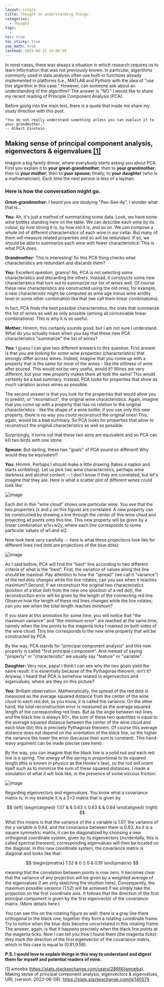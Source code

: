 ```yaml
---
layout: single
title: Thought on understanding things
categories: 
  - Thought
tags:       
  - 
toc: true
toc_sticky: true
use_math: true
lastmod: 2022-08-21 14:00:00
---
```


In most cases, there was always a situation in which research requires us to learn information that was not previously known. In particular, algorithms commonly used in data analysis often use built-in functions already implemented in platforms (i.e., MATLAB and Python) with the idea of "use this algorithm in this case." However, can someone ask about an understanding of the algorithm? The answer is "NO." I would like to share my recent reading of Principle Component Analysis (PCA).

Before going into the main text, there is a quote that made me share my study direction with this post.

```
"You do not really understand something unless you can explain it to your grandmother."
-- Albert Einstein
```

## Making sense of principal component analysis, eigenvectors & eigenvalues <b id="a1">[[1]](#f1)</b>


Imagine a big family dinner, where everybody starts asking you about PCA. First you explain it to **your great-grandmother**; then to **your grandmother**; then to **your mother**; then to **your spouse**; finally, to **your daughter** (who is a mathematician). Each time the next person is less of a layman.

### Here is how the conversation might go.

**Great-grandmother:** I heard you are studying "Pee-See-Ay". I wonder what that is...

**You:** Ah, it's just a method of summarizing some data. Look, we have some wine bottles standing here on the table. We can describe each wine by its colour, by how strong it is, by how old it is, and so on. We can compose a whole list of different characteristics of each wine in our cellar. But many of them will measure related properties and so will be redundant. If so, we should be able to summarize each wine with fewer characteristics! This is what PCA does.

**Grandmother:** This is interesting! So this PCA thing checks what characteristics are redundant and discards them?

**You:** Excellent question, granny! No, PCA is not selecting some characteristics and discarding the others. Instead, it constructs some new characteristics that turn out to summarize our list of wines well. Of course these new characteristics are constructed using the old ones; for example, a new characteristic might be computed as wine age minus wine acidity level or some other combination like that (we call them linear combinations).

In fact, PCA finds the best possible characteristics, the ones that summarize the list of wines as well as only possible (among all conceivable linear combinations). This is why it is so useful.

**Mother:** Hmmm, this certainly sounds good, but I am not sure I understand. What do you actually mean when you say that these new PCA characteristics "summarize" the list of wines?

**You:** I guess I can give two different answers to this question. First answer is that you are looking for some wine properties (characteristics) that strongly differ across wines. Indeed, imagine that you come up with a property that is the same for most of the wines - like the stillness of wine after poured. This would not be very useful, would it? Wines are very different, but your new property makes them all look the same! This would certainly be a bad summary. Instead, PCA looks for properties that show as much variation across wines as possible.

The second answer is that you look for the properties that would allow you to predict, or "reconstruct", the original wine characteristics. Again, imagine that you come up with a property that has no relation to the original characteristics - like the shape of a wine bottle; if you use only this new property, there is no way you could reconstruct the original ones! This, again, would be a bad summary. So PCA looks for properties that allow to reconstruct the original characteristics as well as possible.

Surprisingly, it turns out that these two aims are equivalent and so PCA can kill two birds with one stone.

**Spouse:** But darling, these two "goals" of PCA sound so different! Why would they be equivalent?

**You:** Hmmm. Perhaps I should make a little drawing (takes a napkin and starts scribbling). Let us pick two wine characteristics, perhaps wine darkness and alcohol content -- I don't know if they are correlated, but let's imagine that they are. Here is what a scatter plot of different wines could look like:

![image](https://user-images.githubusercontent.com/15663593/185815834-3b0a3cda-cdf0-4c6b-a911-c07132d552e0.png)

Each dot in this "wine cloud" shows one particular wine. You see that the two properties (x and y on this figure) are correlated. A new property can be constructed by drawing a line through the center of this wine cloud and projecting all points onto this line. This new property will be given by a linear combination w1x+w2y, where each line corresponds to some particular values of w1 and w2.

Now look here very carefully -- here is what these projections look like for different lines (red dots are projections of the blue dots):

![image](https://i.stack.imgur.com/Q7HIP.gif)

As I said before, PCA will find the "best" line according to two different criteria of what is the "best". First, the variation of values along this line should be maximal. Pay attention to how the "spread" (we call it "variance") of the red dots changes while the line rotates; can you see when it reaches maximum? Second, if we reconstruct the original two characteristics (position of a blue dot) from the new one (position of a red dot), the reconstruction error will be given by the length of the connecting red line. Observe how the length of these red lines changes while the line rotates; can you see when the total length reaches minimum?

If you stare at this animation for some time, you will notice that "the maximum variance" and "the minimum error" are reached at the same time, namely when the line points to the magenta ticks I marked on both sides of the wine cloud. This line corresponds to the new wine property that will be constructed by PCA.

By the way, PCA stands for "principal component analysis" and this new property is called "first principal component". And instead of saying "property" or "characteristic" we usually say "feature" or "variable".

**Daughter:** Very nice, papa! I think I can see why the two goals yield the same result: it is essentially because of the Pythagoras theorem, isn't it? Anyway, I heard that PCA is somehow related to eigenvectors and eigenvalues; where are they on this picture?

**You:** Brilliant observation. Mathematically, the spread of the red dots is measured as the average squared distance from the center of the wine cloud to each red dot; as you know, it is called the variance. On the other hand, the total reconstruction error is measured as the average squared length of the corresponding red lines. But as the angle between red lines and the black line is always 90∘, the sum of these two quantities is equal to the average squared distance between the center of the wine cloud and each blue dot; this is precisely Pythagoras theorem. Of course this average distance does not depend on the orientation of the black line, so the higher the variance the lower the error (because their sum is constant). This hand-wavy argument can be made precise (see here).

By the way, you can imagine that the black line is a solid rod and each red line is a spring. The energy of the spring is proportional to its squared length (this is known in physics as the Hooke's law), so the rod will orient itself such as to minimize the sum of these squared distances. I made a simulation of what it will look like, in the presence of some viscous friction:

![image](https://i.stack.imgur.com/lNHqt.gif)

Regarding eigenvectors and eigenvalues. You know what a covariance matrix is; in my example it is a 2×2 matrix that is given by

$$
\left( \begin{aligned}
1.07 & & 0.63 \\
0.63 & & 0.64 
\end{aligned} \right)
$$

What this means is that the variance of the x variable is 1.07, the variance of the y variable is 0.64, and the covariance between them is 0.63. As it is a square symmetric matrix, it can be diagonalized by choosing a new orthogonal coordinate system, given by its eigenvectors (incidentally, this is called spectral theorem); corresponding eigenvalues will then be located on the diagonal. In this new coordinate system, the covariance matrix is diagonal and looks like that:

$$
\begin{pmatrix}
1.52 & 0 \\
0    & 0.19 
\end{pmatrix}
$$

meaning that the correlation between points is now zero. It becomes clear that the variance of any projection will be given by a weighted average of the eigenvalues (I am only sketching the intuition here). Consequently, the maximum possible variance (1.52) will be achieved if we simply take the projection on the first coordinate axis. It follows that the direction of the first principal component is given by the first eigenvector of the covariance matrix. (More details here.)

You can see this on the rotating figure as well: there is a gray line there orthogonal to the black one; together they form a rotating coordinate frame. Try to notice when the blue dots become uncorrelated in this rotating frame. The answer, again, is that it happens precisely when the black line points at the magenta ticks. Now I can tell you how I found them (the magenta ticks): they mark the direction of the first eigenvector of the covariance matrix, which in this case is equal to (0.81,0.58).

**P.S. I would love to explain things in this way to understand and digest them for myself and potential readers of mine.**

<b id="f1"></b>[[1]](#a1) amoeba (https://stats.stackexchange.com/users/28666/amoeba), Making sense of principal component analysis, eigenvectors & eigenvalues, URL (version: 2022-06-08): https://stats.stackexchange.com/q/140579
